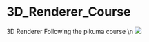 # 3D_Renderer_Course
3D Renderer Following the pikuma course \n
![](https://github.com/AmerA10/3D_Renderer_Course/blob/main/3DRendererGIF.gif=1270x720)

